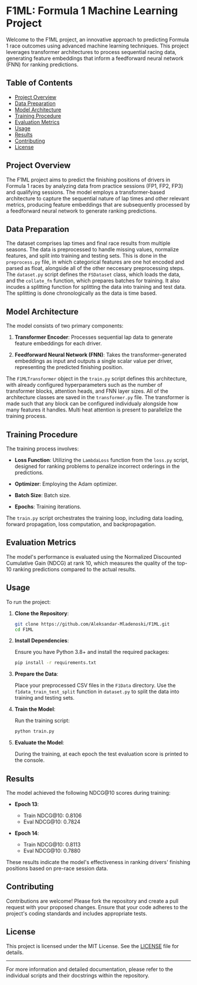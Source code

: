 # F1ML: Formula 1 Machine Learning Project

Welcome to the F1ML project, an innovative approach to predicting Formula 1 race outcomes using advanced machine learning techniques. This project leverages transformer architectures to process sequential racing data, generating feature embeddings that inform a feedforward neural network (FNN) for ranking predictions.

## Table of Contents

- [Project Overview](#project-overview)
- [Data Preparation](#data-preparation)
- [Model Architecture](#model-architecture)
- [Training Procedure](#training-procedure)
- [Evaluation Metrics](#evaluation-metrics)
- [Usage](#usage)
- [Results](#results)
- [Contributing](#contributing)
- [License](#license)

## Project Overview

The F1ML project aims to predict the finishing positions of drivers in Formula 1 races by analyzing data from practice sessions (FP1, FP2, FP3) and qualifying sessions. The model employs a transformer-based architecture to capture the sequential nature of lap times and other relevant metrics, producing feature embeddings that are subsequently processed by a feedforward neural network to generate ranking predictions.

## Data Preparation

The dataset comprises lap times and final race results from multiple seasons. The data is preprocessed to handle missing values, normalize features, and split into training and testing sets. This is done in the `preprocess.py` file, in which categorical features are one hot encoded and parsed as float, alongside all of the other neccesary preprocessing steps. The `dataset.py` script defines the `FSDataset` class, which loads the data, and the `collate_fn` function, which prepares batches for training. It also incudes a splitting function for splitting the data into training and test data. The splitting is done chronologically as the data is time based.

## Model Architecture

The model consists of two primary components:

1. **Transformer Encoder**: Processes sequential lap data to generate feature embeddings for each driver.

2. **Feedforward Neural Network (FNN)**: Takes the transformer-generated embeddings as input and outputs a single scalar value per driver, representing the predicted finishing position.

The `F1MLTransformer` object in the `train.py` script defines this architecture, with already configured hyperparameters such as the number of transformer blocks, attention heads, and FNN layer sizes.
All of the architecture classes are saved in the `transformer.py` file. The transformer is made such that any block can be configured individualy alongside how many features it handles. Multi heat attention is present to parallelize the training process.
## Training Procedure

The training process involves:

- **Loss Function**: Utilizing the `LambdaLoss` function from the `loss.py` script, designed for ranking problems to penalize incorrect orderings in the predictions.

- **Optimizer**: Employing the Adam optimizer.

- **Batch Size**: Batch size.

- **Epochs**: Training iterations.

The `train.py` script orchestrates the training loop, including data loading, forward propagation, loss computation, and backpropagation.

## Evaluation Metrics

The model's performance is evaluated using the Normalized Discounted Cumulative Gain (NDCG) at rank 10, which measures the quality of the top-10 ranking predictions compared to the actual results.

## Usage

To run the project:

1. **Clone the Repository**:

   ```bash
   git clone https://github.com/Aleksandar-Mladenoski/F1ML.git
   cd F1ML
   ```

2. **Install Dependencies**:

   Ensure you have Python 3.8+ and install the required packages:

   ```bash
   pip install -r requirements.txt
   ```

3. **Prepare the Data**:

   Place your preprocessed CSV files in the `F1Data` directory. Use the `f1data_train_test_split` function in `dataset.py` to split the data into training and testing sets.

4. **Train the Model**:

   Run the training script:

   ```bash
   python train.py
   ```

5. **Evaluate the Model**:

   During the training, at each epoch the test evaluation score is printed to the console. 

## Results

The model achieved the following NDCG@10 scores during training:

- **Epoch 13**:
  - Train NDCG@10: 0.8106
  - Eval NDCG@10: 0.7824

- **Epoch 14**:
  - Train NDCG@10: 0.8113
  - Eval NDCG@10: 0.7880

These results indicate the model's effectiveness in ranking drivers' finishing positions based on pre-race session data.

## Contributing

Contributions are welcome! Please fork the repository and create a pull request with your proposed changes. Ensure that your code adheres to the project's coding standards and includes appropriate tests.

## License

This project is licensed under the MIT License. See the [LICENSE](LICENSE) file for details.

---

For more information and detailed documentation, please refer to the individual scripts and their docstrings within the repository. 
